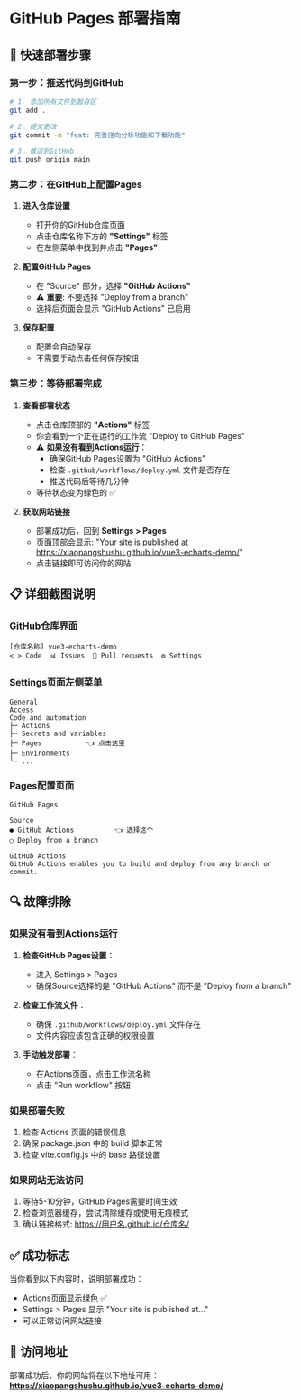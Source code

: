 # GitHub Pages 部署指南

## 🚀 快速部署步骤

### 第一步：推送代码到GitHub
```bash
# 1. 添加所有文件到暂存区
git add .

# 2. 提交更改
git commit -m "feat: 完善径向分析功能和下载功能"

# 3. 推送到GitHub
git push origin main
```

### 第二步：在GitHub上配置Pages

1. **进入仓库设置**
   - 打开你的GitHub仓库页面
   - 点击仓库名称下方的 **"Settings"** 标签
   - 在左侧菜单中找到并点击 **"Pages"**

2. **配置GitHub Pages**
   - 在 "Source" 部分，选择 **"GitHub Actions"**
   - ⚠️ **重要**: 不要选择 "Deploy from a branch"
   - 选择后页面会显示 "GitHub Actions" 已启用

3. **保存配置**
   - 配置会自动保存
   - 不需要手动点击任何保存按钮

### 第三步：等待部署完成

1. **查看部署状态**
   - 点击仓库顶部的 **"Actions"** 标签
   - 你会看到一个正在运行的工作流 "Deploy to GitHub Pages"
   - ⚠️ **如果没有看到Actions运行**：
     - 确保GitHub Pages设置为 "GitHub Actions"
     - 检查 `.github/workflows/deploy.yml` 文件是否存在
     - 推送代码后等待几分钟
   - 等待状态变为绿色的 ✅

2. **获取网站链接**
   - 部署成功后，回到 **Settings > Pages**
   - 页面顶部会显示: "Your site is published at https://xiaopangshushu.github.io/vue3-echarts-demo/"
   - 点击链接即可访问你的网站

## 📋 详细截图说明

### GitHub仓库界面
```
[仓库名称] vue3-echarts-demo
< > Code  📊 Issues  🔄 Pull requests  ⚙️ Settings
```

### Settings页面左侧菜单
```
General
Access
Code and automation
├─ Actions
├─ Secrets and variables  
├─ Pages           👈 点击这里
├─ Environments
└─ ...
```

### Pages配置页面
```
GitHub Pages

Source
● GitHub Actions          👈 选择这个
○ Deploy from a branch

GitHub Actions
GitHub Actions enables you to build and deploy from any branch or commit.
```

## 🔍 故障排除

### 如果没有看到Actions运行
1. **检查GitHub Pages设置**：
   - 进入 Settings > Pages
   - 确保Source选择的是 "GitHub Actions" 而不是 "Deploy from a branch"
   
2. **检查工作流文件**：
   - 确保 `.github/workflows/deploy.yml` 文件存在
   - 文件内容应该包含正确的权限设置

3. **手动触发部署**：
   - 在Actions页面，点击工作流名称
   - 点击 "Run workflow" 按钮

### 如果部署失败
1. 检查 Actions 页面的错误信息
2. 确保 package.json 中的 build 脚本正常
3. 检查 vite.config.js 中的 base 路径设置

### 如果网站无法访问
1. 等待5-10分钟，GitHub Pages需要时间生效
2. 检查浏览器缓存，尝试清除缓存或使用无痕模式
3. 确认链接格式: https://用户名.github.io/仓库名/

## ✅ 成功标志

当你看到以下内容时，说明部署成功：
- Actions页面显示绿色 ✅ 
- Settings > Pages 显示 "Your site is published at..."
- 可以正常访问网站链接

## 🎯 访问地址
部署成功后，你的网站将在以下地址可用：
**https://xiaopangshushu.github.io/vue3-echarts-demo/**
